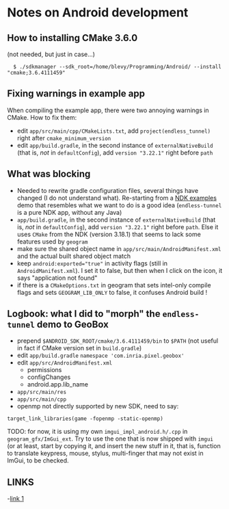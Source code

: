 # Notes on Android development

How to installing CMake 3.6.0
-----------------------------
(not needed, but just in case...)
```
  $ ./sdkmanager --sdk_root=/home/blevy/Programming/Android/ --install "cmake;3.6.4111459"
```

Fixing warnings in example app
------------------------------
When compiling the example app, there were two annoying warnings in CMake. How to fix them:
- edit `app/src/main/cpp/CMakeLists.txt`, add `project(endless_tunnel)` right after `cmake_minimum_version`
- edit `app/build.gradle`, in the second instance of `externalNativeBuild` (that is, *not* in `defaultConfig`),
  add `version "3.22.1"` right before `path`

What was blocking
-----------------
- Needed to rewrite gradle configuration files, several things have changed (I do not understand what).
  Re-starting from a [NDK examples](https://github.com/android/ndk-samples.git) demo that resembles
  what we want to do is a good idea (`endless-tunnel` is a pure NDK app, without any Java)
- `app/build.gradle`, in the second instance of `externalNativeBuild` (that is, *not* in `defaultConfig`),
  add `version "3.22.1"` right before `path`. Else it uses `CMake` from the NDK (version 3.18.1) that seems
  to lack some features used by `geogram`
- make sure the shared object name in `app/src/main/AndroidManifest.xml` and the actual built shared object
  match
- keep `android:exported="true"` in activity flags (still in `AndroidManifest.xml`). I set it to false, but
  then when I click on the icon, it says "application not found"
- if there is a `CMakeOptions.txt` in geogram that sets intel-only compile flags and sets `GEOGRAM_LIB_ONLY`
  to false, it confuses Android build !


Logbook: what I did to "morph" the `endless-tunnel` demo to GeoBox
------------------------------------------------------------------
- prepend `$ANDROID_SDK_ROOT/cmake/3.6.4111459/bin` to `$PATH` (not useful in fact if CMake version
  set in `build.gradle`)
- edit `app/build.gradle`
   `namespace 'com.inria.pixel.geobox'`
- edit `app/src/AndroidManifest.xml`
   - permissions
   - configChanges
   - android.app.lib_name
- `app/src/main/res`
- `app/src/main/cpp`
- openmp not directly supported by new SDK, need to say:
```
target_link_libraries(game -fopenmp -static-openmp)
```

TODO: for now, it is using my own `imgui_impl_android.h/.cpp` in `geogram_gfx/ImGui_ext`. Try
to use the one that is now shipped with `imgui` (or at least, start by copying it, and insert
the new stuff in it, that is, function to translate keypress, mouse, stylus, multi-finger that may
not exist in ImGui, to be checked.

LINKS
-----
-[link 1](https://gist.github.com/phlummox/24b488fa8656cf925014639bab9977e5)
